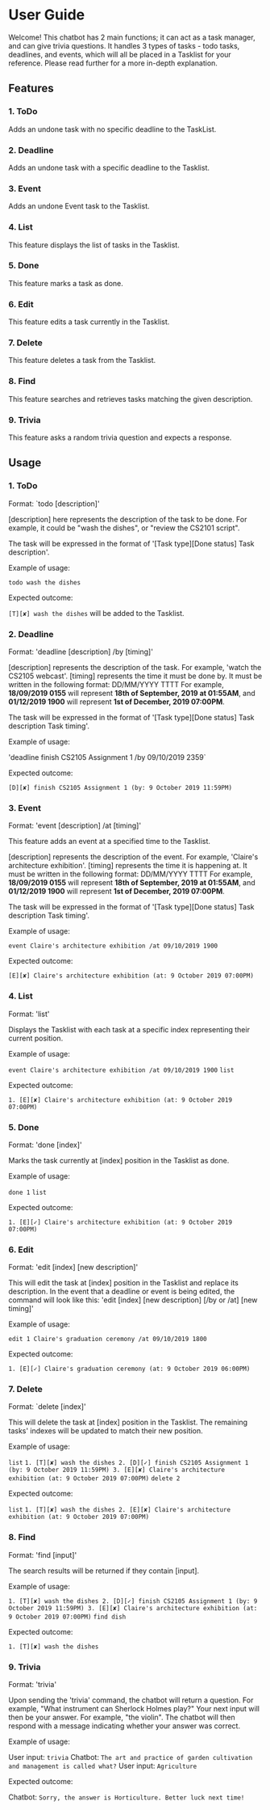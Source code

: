 # User Guide

Welcome! This chatbot has 2 main functions; it can act as a task manager, and can give trivia questions.
It handles 3 types of tasks - todo tasks, deadlines, and events, which will all be placed in a Tasklist for your reference.
Please read further for a more in-depth explanation.

## Features 

### 1. ToDo 
Adds an undone task with no specific deadline to the TaskList.

### 2. Deadline
Adds an undone task with a specific deadline to the Tasklist.

### 3. Event
Adds an undone Event task to the Tasklist.

### 4. List
This feature displays the list of tasks in the Tasklist.

### 5. Done
This feature marks a task as done.

### 6. Edit
This feature edits a task currently in the Tasklist.

### 7. Delete
This feature deletes a task from the Tasklist.

### 8. Find
This feature searches and retrieves tasks matching the given description.

### 9. Trivia
This feature asks a random trivia question and expects a response.

## Usage

### 1. ToDo

Format: `todo [description]'

[description] here represents the description of the task to be done.
For example, it could be "wash the dishes", or "review the CS2101 script".

The task will be expressed in the format of '[Task type][Done status] Task description'.

Example of usage: 

`todo wash the dishes`

Expected outcome:

`[T][✘] wash the dishes` will be added to the Tasklist.


### 2. Deadline

Format: 'deadline [description] /by [timing]'

[description] represents the description of the task.
For example, 'watch the CS2105 webcast'.
[timing] represents the time it must be done by.
It must be written in the following format:
DD/MM/YYYY TTTT
For example, **18/09/2019 0155** will represent **18th of September, 2019 at 01:55AM**,
and **01/12/2019 1900** will represent **1st of December, 2019 07:00PM**.

The task will be expressed in the format of '[Task type][Done status] Task description Task timing'.

Example of usage: 

'deadline finish CS2105 Assignment 1 /by 09/10/2019 2359`

Expected outcome:

`[D][✘] finish CS2105 Assignment 1 (by: 9 October 2019 11:59PM)`

### 3. Event

Format: 'event [description] /at [timing]'

This feature adds an event at a specified time to the Tasklist.

[description] represents the description of the event.
For example, 'Claire's architecture exhibition'.
[timing] represents the time it is happening at.
It must be written in the following format:
DD/MM/YYYY TTTT
For example, **18/09/2019 0155** will represent **18th of September, 2019 at 01:55AM**,
and **01/12/2019 1900** will represent **1st of December, 2019 07:00PM**.

The task will be expressed in the format of '[Task type][Done status] Task description Task timing'.

Example of usage: 

`event Claire's architecture exhibition /at 09/10/2019 1900`

Expected outcome:

`[E][✘] Claire's architecture exhibition (at: 9 October 2019 07:00PM)`

### 4. List

Format: 'list'

Displays the Tasklist with each task at a specific index representing their current position.

Example of usage: 

`event Claire's architecture exhibition /at 09/10/2019 1900`
`list`

Expected outcome:

`1. [E][✘] Claire's architecture exhibition (at: 9 October 2019 07:00PM)`

### 5. Done

Format: 'done [index]'

Marks the task currently at [index] position in the Tasklist as done.

Example of usage: 

`done 1`
`list`

Expected outcome:

`1. [E][✓] Claire's architecture exhibition (at: 9 October 2019 07:00PM)`

### 6. Edit

Format: 'edit [index] [new description]'

This will edit the task at [index] position in the Tasklist and replace its description.
In the event that a deadline or event is being edited, the command will look like this:
'edit [index] [new description] [/by or /at] [new timing]'

Example of usage: 

`edit 1 Claire's graduation ceremony /at 09/10/2019 1800`

Expected outcome:

`1. [E][✓] Claire's graduation ceremony (at: 9 October 2019 06:00PM)`

### 7. Delete

Format: `delete [index]'

This will delete the task at [index] position in the Tasklist. 
The remaining tasks' indexes will be updated to match their new position.

Example of usage: 

`list`
`1. [T][✘] wash the dishes
 2. [D][✓] finish CS2105 Assignment 1 (by: 9 October 2019 11:59PM)
 3. [E][✘] Claire's architecture exhibition (at: 9 October 2019 07:00PM)`
`delete 2`

Expected outcome:

`list`
`1. [T][✘] wash the dishes
 2. [E][✘] Claire's architecture exhibition (at: 9 October 2019 07:00PM)`

### 8. Find

Format: 'find [input]'

The search results will be returned if they contain [input].

Example of usage: 

`1. [T][✘] wash the dishes
 2. [D][✓] finish CS2105 Assignment 1 (by: 9 October 2019 11:59PM)
 3. [E][✘] Claire's architecture exhibition (at: 9 October 2019 07:00PM)`
`find dish`

Expected outcome:

`1. [T][✘] wash the dishes`

### 9. Trivia

Format: 'trivia'

Upon sending the 'trivia' command, the chatbot will return a question.
For example, "What instrument can Sherlock Holmes play?"
Your next input will then be your answer.
For example, "the violin".
The chatbot will then respond with a message indicating whether your answer was correct.

Example of usage: 

User input: `trivia`
Chatbot: `The art and practice of garden cultivation and management is called what?`
User input: `Agriculture`

Expected outcome:

Chatbot: `Sorry, the answer is Horticulture. Better luck next time!`